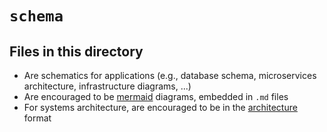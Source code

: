# `schema`

## Files in this directory

- Are schematics for applications (e.g., database schema, microservices architecture, infrastructure diagrams, ...)
- Are encouraged to be [mermaid](https://github.com/mermaid-js/mermaid) diagrams, embedded in `.md` files
- For systems architecture, are encouraged to be in the [architecture](https://mermaid.js.org/syntax/architecture.html) format
